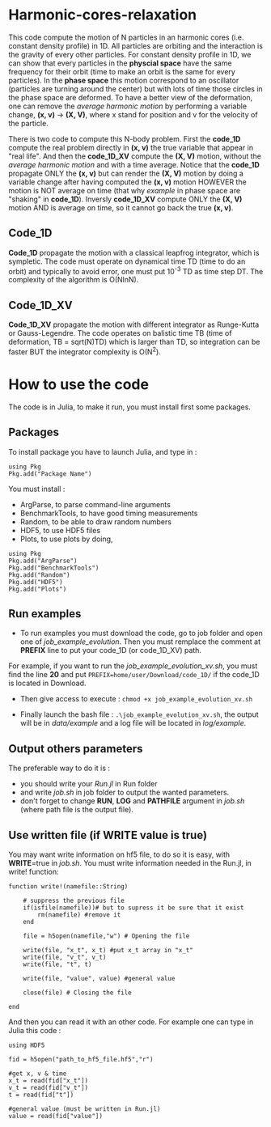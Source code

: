 # Harmonic-cores-relaxation
This code compute the motion of N particles in an harmonic cores (i.e. constant density profile) in 1D. All particles are orbiting and the interaction is the gravity of every other particles. For constant density profile in 1D, we can show that every particles in the **physcial space** have the same frequency for their orbit (time to make an orbit is the same for every particles). In the **phase space** this motion correspond to an oscillator (particles are turning around the center) but with lots of time those circles in the phase space are deformed. To have a better view of the deformation, one can remove the *average harmonic motion* by performing a variable change, **(x, v)** -> **(X, V)**, where x stand for position and v for the velocity of the particle. 

There is two code to compute this N-body problem. First the **code_1D** compute the real problem directly in **(x, v)** the true variable that appear in "real life". And then the **code_1D_XV** compute the **(X, V)** motion, without the *average harmonic motion* and with a time average. Notice that the **code_1D** propagate ONLY the **(x, v)** but can render the **(X, V)** motion by doing a variable change after having computed the **(x, v)** motion HOWEVER the motion is NOT average on time (that why *example* in phase space are "shaking" in **code_1D**). Inversly **code_1D_XV** compute ONLY the **(X, V)** motion AND is  average on time, so it cannot go back the true **(x, v)**.

## Code_1D
**Code_1D** propagate the motion with a classical leapfrog integrator, which is sympletic. The code must operate on dynamical time TD (time to do an orbit) and typically to avoid error, one must put 10<sup>-3</sup> TD as time step DT. The complexity of the algorithm is O(NlnN).

## Code_1D_XV
**Code_1D_XV** propagate the motion with different integrator as Runge-Kutta or Gauss-Legendre. The code operates on balistic time TB (time of deformation, TB = sqrt(N)TD) which is larger than TD, so integration can be faster BUT the integrator complexity is O(N<sup>2</sup>).

# How to use the code
The code is in Julia, to make it run, you must install first some packages.

## Packages
To install package you have to launch Julia, and type in :

```
using Pkg
Pkg.add("Package Name")
```

You must install :
- ArgParse, to parse command-line arguments
- BenchmarkTools, to have good timing measurements
- Random, to be able to draw random numbers
- HDF5, to use HDF5 files
- Plots, to use plots
by doing,
```
using Pkg
Pkg.add("ArgParse")
Pkg.add("BenchmarkTools")
Pkg.add("Random")
Pkg.add("HDF5")
Pkg.add("Plots")
```

## Run examples

- To run examples you must download the code, go to job folder and open one of *job_example_evolution*. Then you must remplace the comment at **PREFIX** line to put your code_1D (or code_1D_XV) path. 

For example, if you want to run the *job_example_evolution_xv.sh*, you must find the line **20** and put 
`PREFIX=home/user/Download/code_1D/` if the code_1D is located in Download.

- Then give access to execute : `chmod +x job_example_evolution_xv.sh`

- Finally launch the bash file : `.\job_example_evolution_xv.sh`, the output will be in *data/example* and a log file will be located in *log/example*.

## Output others parameters

The preferable way to do it is : 
- you should write your *Run.jl* in Run folder
- and write *job.sh* in job folder to output the wanted parameters.
- don't forget to change **RUN**, **LOG** and **PATHFILE** argument in *job.sh* (where path file is the output file).

## Use written file (if WRITE value is true)

You may want write information on hf5 file, to do so it is easy, with **WRITE**=true in *job.sh*. You must write information needed in the Run.jl, in write! function:

```
function write!(namefile::String)

    # suppress the previous file
    if(isfile(namefile))# but to supress it be sure that it exist
        rm(namefile) #remove it
    end

    file = h5open(namefile,"w") # Opening the file

    write(file, "x_t", x_t) #put x_t array in "x_t"
    write(file, "v_t", v_t)
    write(file, "t", t)
    
    write(file, "value", value) #general value

    close(file) # Closing the file
    
end
```
And then you can read it with an other code. For example one can type in Julia this code :
```
using HDF5

fid = h5open("path_to_hf5_file.hf5","r")

#get x, v & time
x_t = read(fid["x_t"])
v_t = read(fid["v_t"])
t = read(fid["t"])

#general value (must be written in Run.jl)
value = read(fid["value"])
```
